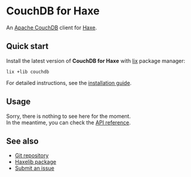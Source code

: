 # CouchDB for Haxe
An [Apache CouchDB](https://couchdb.apache.org) client for [Haxe](https://haxe.org).

## Quick start
Install the latest version of **CouchDB for Haxe** with [lix](https://github.com/lix-pm/lix.client) package manager:

```shell
lix +lib couchdb
```

For detailed instructions, see the [installation guide](installation.md).

## Usage
Sorry, there is nothing to see here for the moment.  
In the meantime, you can check the [API reference](api/).

## See also
- [Git repository](https://github.com/mc2it/couchdb.hx)
- [Haxelib package](https://lib.haxe.org/p/couchdb)
- [Submit an issue](https://github.com/mc2it/couchdb.hx/issues)
